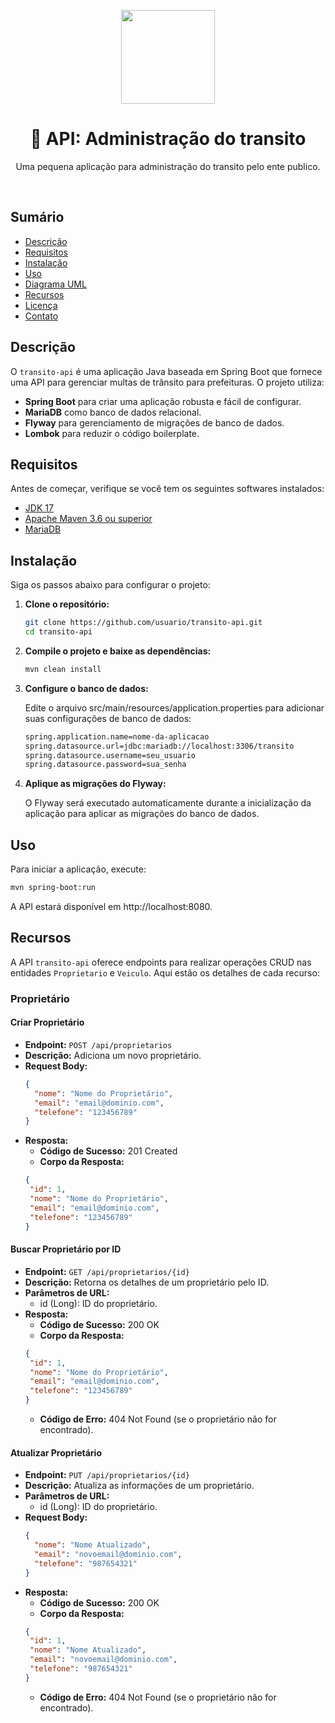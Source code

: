 <center>
  <p align="center">
    <img src="https://icon-library.com/images/java-icon-png/java-icon-png-15.jpg"  width="150" />
  </p>  
  <h1 align="center">🚀 API: Administração do transito</h1>
  <p align="center">
    Uma pequena aplicação para administração do transito pelo ente publico.
  </p>
</center>
<br />

## Sumário

- [Descrição](#descrição)
- [Requisitos](#requisitos)
- [Instalação](#instalação)
- [Uso](#uso)
- [Diagrama UML](#diagrama-uml)
- [Recursos](#recursos-crud)
- [Licença](#licença)
- [Contato](#contato)

## Descrição

O `transito-api` é uma aplicação Java baseada em Spring Boot que fornece uma API para gerenciar multas de trânsito para prefeituras. O projeto utiliza:

- **Spring Boot** para criar uma aplicação robusta e fácil de configurar.
- **MariaDB** como banco de dados relacional.
- **Flyway** para gerenciamento de migrações de banco de dados.
- **Lombok** para reduzir o código boilerplate.

## Requisitos

Antes de começar, verifique se você tem os seguintes softwares instalados:

- [JDK 17](https://www.oracle.com/java/technologies/javase-jdk17-downloads.html)
- [Apache Maven 3.6 ou superior](https://maven.apache.org/download.cgi)
- [MariaDB](https://mariadb.org/download/)

## Instalação

Siga os passos abaixo para configurar o projeto:

1. **Clone o repositório:**

   ```bash
   git clone https://github.com/usuario/transito-api.git
   cd transito-api
    ```
2. **Compile o projeto e baixe as dependências:**

   ```bash
   mvn clean install
    ```
3. **Configure o banco de dados:**

    Edite o arquivo src/main/resources/application.properties para adicionar suas configurações de banco de dados:
   ```bash
   spring.application.name=nome-da-aplicacao
   spring.datasource.url=jdbc:mariadb://localhost:3306/transito
   spring.datasource.username=seu_usuario
   spring.datasource.password=sua_senha
    ```

4. **Aplique as migrações do Flyway:**

    O Flyway será executado automaticamente durante a inicialização da aplicação para aplicar as migrações do banco de dados.


## Uso
Para iniciar a aplicação, execute:

   ```bash
   mvn spring-boot:run
   ```

A API estará disponível em http://localhost:8080.

## Recursos

A API `transito-api` oferece endpoints para realizar operações CRUD nas entidades `Proprietario` e `Veiculo`. Aqui estão os detalhes de cada recurso:

### Proprietário

#### Criar Proprietário

- **Endpoint:** `POST /api/proprietarios`
- **Descrição:** Adiciona um novo proprietário.
- **Request Body:**
  ```json
  {
    "nome": "Nome do Proprietário",
    "email": "email@dominio.com",
    "telefone": "123456789"
  }
- **Resposta:**
  - **Código de Sucesso:** 201 Created 
  - **Corpo da Resposta:**
  ```json
  {
   "id": 1,
   "nome": "Nome do Proprietário",
   "email": "email@dominio.com",
   "telefone": "123456789"
  }

#### Buscar Proprietário por ID

- **Endpoint:** `GET /api/proprietarios/{id}`
- **Descrição:** Retorna os detalhes de um proprietário pelo ID.
- **Parâmetros de URL:**
    - id (Long): ID do proprietário.
- **Resposta:**
    - **Código de Sucesso:** 200 OK
    - **Corpo da Resposta:**
  ```json
  {
   "id": 1,
   "nome": "Nome do Proprietário",
   "email": "email@dominio.com",
   "telefone": "123456789"
  }
  ```
  - **Código de Erro:** 404 Not Found (se o proprietário não for encontrado).

#### Atualizar Proprietário
- **Endpoint:** `PUT /api/proprietarios/{id}`
- **Descrição:** Atualiza as informações de um proprietário.
- **Parâmetros de URL:**
   - id (Long): ID do proprietário.
- **Request Body:**
  ```json
  {
    "nome": "Nome Atualizado",
    "email": "novoemail@dominio.com",
    "telefone": "987654321"
  }
  ```
- **Resposta:**
    - **Código de Sucesso:** 200 OK
    - **Corpo da Resposta:**
  ```json
  {
   "id": 1,
   "nome": "Nome Atualizado",
   "email": "novoemail@dominio.com",
   "telefone": "987654321"
  }
  ```
    - **Código de Erro:** 404 Not Found (se o proprietário não for encontrado).
